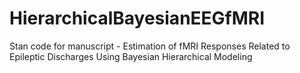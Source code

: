 # HierarchicalBayesianEEGfMRI
Stan code for manuscript - Estimation of fMRI Responses Related to Epileptic Discharges Using Bayesian Hierarchical Modeling
